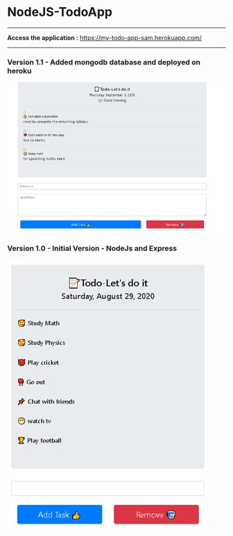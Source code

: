 # NodeJS-TodoApp
<hr>
<b>Access the application :</b> <a href="https://my-todo-app-sam.herokuapp.com/" >https://my-todo-app-sam.herokuapp.com/</a>
<hr>
<h3>
  Version 1.1 - Added mongodb database and deployed on heroku
</h3>
<img src="https://github.com/iamsamuelhere/NodeJS-TodoApp/blob/master/updated%20db%20img.png" />
<h3>
  Version 1.0 - Initial Version - NodeJs and Express
</h3>
<img src="https://github.com/iamsamuelhere/NodeJS-TodoApp/blob/master/img.png" />

